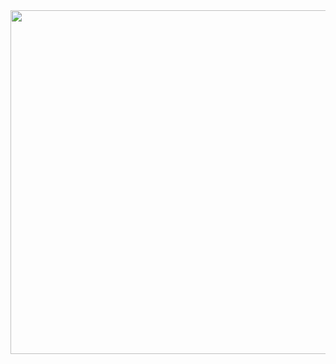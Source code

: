 <div id="header" align="center">
  <img src="https://complexpoforschoolproject2025.ru/images/%D0%A1%D0%BD%D0%B8%D0%BC%D0%BE%D0%BA%20%D1%8D%D0%BA%D1%80%D0%B0%D0%BD%D0%B0%202025-01-11%20114619.png" width="550"/>
</div>
